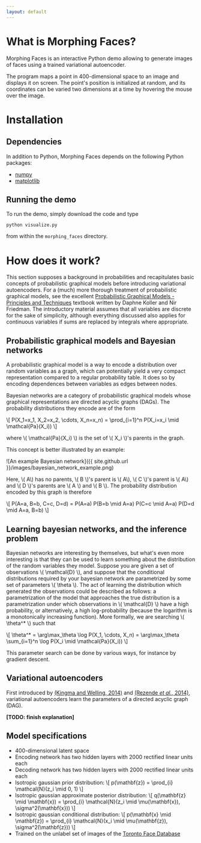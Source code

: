```yaml
---
layout: default
---
```


# What is Morphing Faces?

Morphing Faces is an interactive Python demo allowing to generate images of
faces using a trained variational autoencoder.

The program maps a point in 400-dimensional space to an image and displays it on
screen. The point's position is initialized at random, and its coordinates can
be varied two dimensions at a time by hovering the mouse over the image.

# Installation

## Dependencies

In addition to Python, Morphing Faces depends on the following Python packages:

* [numpy](http://www.numpy.org/)
* [matplotlib](http://matplotlib.org/)

## Running the demo

To run the demo, simply download the code and type

```
python visualize.py
```

from within the `morphing_faces` directory.

# How does it work?

This section supposes a background in probabilities and recapitulates basic
concepts of probabilistic graphical models before introducing variational
autoencoders. For a (much) more thorough treatment of probabilistic graphical
models, see the excellent
[Probabilistic Graphical Models - Principles and Techniques](http://pgm.stanford.edu/)
textbook written by Daphne Koller and Nir Friedman. The introductory material
assumes that all variables are discrete for the sake of simplicity, although
everything discussed also applies for continuous variables if sums are replaced
by integrals where appropriate.

## Probabilistic graphical models and Bayesian networks

A probabilistic graphical model is a way to encode a distribution over random
variables as a graph, which can potentially yield a very compact representation
compared to a regular probability table. It does so by encoding dependences
between variables as edges between nodes.

Bayesian networks are a category of probabilistic graphical models whose
graphical representations are directed acyclic graphs (DAGs). The probability
distributions they encode are of the form

\\[
    P(X_1=x_1, X_2=x_2, \\cdots, X_n=x_n) = \\prod_{i=1}^n
        P(X_i=x_i \\mid \\mathcal{Pa}(X_i))
\\]

where \\( \\mathcal{Pa}(X_i) \\) is the set of \\( X_i \\)'s parents in the
graph.

This concept is better illustrated by an example:

![An example Bayesian network]({{ site.github.url }}/images/bayesian_network_example.png)

Here, \\( A\\) has no parents, \\( B \\)'s parent is \\( A\\), \\( C \\)'s
parent is \\( A\\) and \\( D \\)'s parents are \\( A \\) and \\( B \\). The
probability distribution encoded by this graph is therefore

\\[
    P(A=a, B=b, C=c, D=d) = P(A=a) P(B=b \\mid A=a) P(C=c \\mid A=a)
                            P(D=d \\mid A=a, B=b)
\\]

## Learning bayesian networks, and the inference problem

Bayesian networks are interesting by themselves, but what's even more
interesting is that they can be used to learn something about the distribution
of the random variables they model. Suppose you are given a set of observations
\\( \\mathcal{D} \\), and suppose that the conditional distributions required by
your bayesian network are parametrized by some set of parameters
\\( \\theta \\). The act of learning the distribution which generated the
observations could be described as follows: a parametrization of the model that
approaches the true distribution is a parametrization under which observations
in \\( \\mathcal{D} \\) have a high probability, or alternatively, a high
log-probability (because the logarithm is a monotonically increasing function).
More formally, we are searching \\( \\theta^* \\) such that

\\[
    \\theta^* = \\arg\\max\_\\theta \\log P(X\_1, \\cdots, X\_n)
              = \\arg\\max\_\\theta \\sum\_{i=1}^n
                \\log P(X\_i \\mid \\mathcal{Pa}(X\_i))
\\]

This parameter search can be done by various ways, for instance by gradient
descent.

## Variational autoencoders

First introduced by [(Kingma and Welling, 2014)](http://arxiv.org/abs/1312.6114)
and [(Rezende _et al._, 2014)](http://arxiv.org/abs/1401.4082), variational
autoencoders learn the parameters of a directed acyclic graph (DAG).

__[TODO: finish explanation]__

## Model specifications

* 400-dimensional latent space
* Encoding network has two hidden layers with 2000 rectified linear units each
* Decoding network has two hidden layers with 2000 rectified linear units each
* Isotropic gaussian prior distribution:
  \\[
      p(\\mathbf{z}) = \\prod_{i} \\mathcal{N}(z_i \\mid 0, 1)
  \\]
* Isotropic gaussian approximate posterior distribution:
  \\[
      q(\\mathbf{z} \\mid \\mathbf{x}) = \\prod_{i}
          \\mathcal{N}(z_i \\mid \\mu(\\mathbf{x}), \\sigma^2(\\mathbf{x}))
  \\]
* Isotropic gaussian conditional distribution:
  \\[
      p(\\mathbf{x} \\mid \\mathbf{z}) = \\prod_{i}
          \\mathcal{N}(x_i \\mid \\mu(\\mathbf{z}), \\sigma^2(\\mathbf{z}))
  \\]
* Trained on the unlabel set of images of the
  [Toronto Face Database](http://aclab.ca/users/josh/TFD.html)
